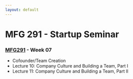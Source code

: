 ```yaml
---
layout: default
---
```


# MFG 291 - Startup Seminar

### [MFG291](../) - Week 07

- Cofounder/Team Creation
- Lecture 10: Company Culture and Building a Team, Part I
- Lecture 11: Company Culture and Building a Team, Part II